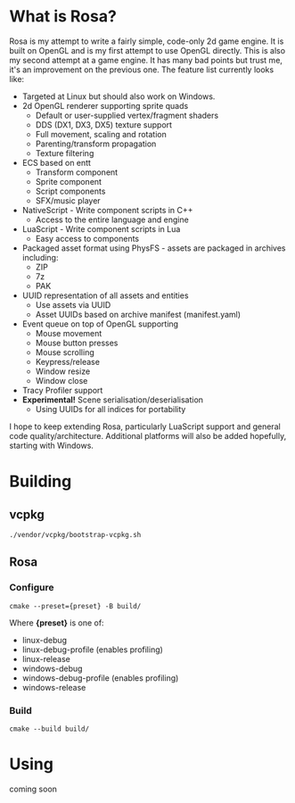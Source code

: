 # What is Rosa?

Rosa is my attempt to write a fairly simple, code-only 2d game engine. It is built on OpenGL and is my first attempt to use OpenGL directly. This is also my second attempt at a game engine. It has many bad points but trust me, it's an improvement on the previous one. The feature list currently looks like:

* Targeted at Linux but should also work on Windows.
* 2d OpenGL renderer supporting sprite quads
    * Default or user-supplied vertex/fragment shaders
    * DDS (DX1, DX3, DX5) texture support
    * Full movement, scaling and rotation
    * Parenting/transform propagation
    * Texture filtering
* ECS based on entt
    * Transform component
    * Sprite component
    * Script components
    * SFX/music player
* NativeScript - Write component scripts in C++
    * Access to the entire language and engine
* LuaScript - Write component scripts in Lua
    * Easy access to components
* Packaged asset format using PhysFS - assets are packaged in archives including:
    * ZIP
    * 7z
    * PAK
* UUID representation of all assets and entities
    * Use assets via UUID
    * Asset UUIDs based on archive manifest (manifest.yaml)
* Event queue on top of OpenGL supporting
    * Mouse movement
    * Mouse button presses
    * Mouse scrolling
    * Keypress/release
    * Window resize
    * Window close
* Tracy Profiler support
* **Experimental!** Scene serialisation/deserialisation
    * Using UUIDs for all indices for portability

I hope to keep extending Rosa, particularly LuaScript support and general code quality/architecture. Additional platforms will also be added hopefully, starting with Windows.

# Building

## vcpkg

`./vendor/vcpkg/bootstrap-vcpkg.sh`

## Rosa

### Configure

`cmake --preset={preset} -B build/`

Where **{preset}** is one of:
* linux-debug
* linux-debug-profile (enables profiling)
* linux-release
* windows-debug
* windows-debug-profile (enables profiling)
* windows-release

### Build

`cmake --build build/`

# Using

coming soon